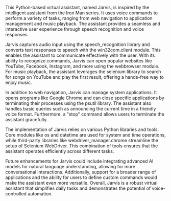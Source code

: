 This Python-based virtual assistant, named Jarvis, is inspired by the intelligent assistant from the Iron Man series. It uses voice commands to perform a variety of tasks, ranging from web navigation to application management and music playback. The assistant provides a seamless and interactive user experience through speech recognition and voice responses.

Jarvis captures audio input using the speech_recognition library and converts text responses to speech with the win32com.client module. This enables the assistant to communicate effectively with the user. With its ability to recognize commands, Jarvis can open popular websites like YouTube, Facebook, Instagram, and more using the webbrowser module. For music playback, the assistant leverages the selenium library to search for songs on YouTube and play the first result, offering a hands-free way to enjoy music.

In addition to web navigation, Jarvis can manage system applications. It opens programs like Google Chrome and can close specific applications by terminating their processes using the psutil library. The assistant also handles basic queries such as announcing the current time in a friendly voice format. Furthermore, a "stop" command allows users to terminate the assistant gracefully.

The implementation of Jarvis relies on various Python libraries and tools. Core modules like os and datetime are used for system and time operations, while third-party libraries like webdriver_manager.chrome streamline the setup of Selenium WebDriver. This combination of tools ensures that the assistant operates efficiently across different tasks.

Future enhancements for Jarvis could include integrating advanced AI models for natural language understanding, allowing for more conversational interactions. Additionally, support for a broader range of applications and the ability for users to define custom commands would make the assistant even more versatile. Overall, Jarvis is a robust virtual assistant that simplifies daily tasks and demonstrates the potential of voice-controlled automation.
